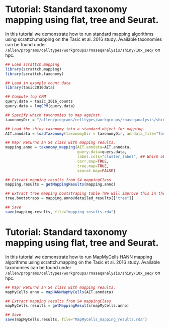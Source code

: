 # Tutorial: Standard taxonomy mapping using flat, tree and Seurat.

In this tutorial we demonstrate how to run standard mapping algorithms using scrattch.mapping on the Tasic et al. 2016 study. Available taxonomies can be found under `/allen/programs/celltypes/workgroups/rnaseqanalysis/shiny/10x_seq/` on hpc.

```R
## Load scrattch.mapping
library(scrattch.mapping)
library(scrattch.taxonomy)

## Load in example count data
library(tasic2016data)

## Compute log CPM
query.data = tasic_2016_counts
query.data = logCPM(query.data)

## Specify which taxonomies to map against.
taxonomyDir = "/allen/programs/celltypes/workgroups/rnaseqanalysis/shiny/10x_seq/tasic_2016"

## Load the shiny taxonomy into a standard object for mapping.
AIT.anndata = loadTaxonomy(taxonomyDir = taxonomyDir, anndata_file="Tasic2016.h5ad")

## Map! Returns an S4 class with mapping results.
mapping.anno = taxonomy_mapping(AIT.anndata=AIT.anndata,
                                query.data=query.data,
                                label.cols="cluster_label", ## Which obs in AIT.anndata contain annotations to map. E.g. "class", "subclass", etc.
                                corr.map=TRUE,
                                tree.map=TRUE,
                                seurat.map=FALSE)

## Extract mapping results from S4 mappingClass
mapping.results = getMappingResults(mapping.anno)

## Extract tree mapping bootstraping table (We will improve this in the near future.)
tree.bootstraps = mapping.anno@detailed_results[["tree"]]

## Save
save(mapping.results, file="mapping_results.rda")
```

# Tutorial: Standard taxonomy mapping using flat, tree and Seurat.

In this tutorial we demonstrate how to run MapMyCells HANN mapping algorithms using scrattch.mapping on the Tasic et al. 2016 study. Available taxonomies can be found under `/allen/programs/celltypes/workgroups/rnaseqanalysis/shiny/10x_seq/` on hpc.

```R
## Map! Returns an S4 class with mapping results.
mapMyCells.anno = mapHANNMapMyCells(AIT.anndata)

## Extract mapping results from S4 mappingClass
mapMyCells.results = getMappingResults(mapMyCells.anno)

## Save
save(mapMyCells.results, file="MapMyCells_mapping_results.rda")
```